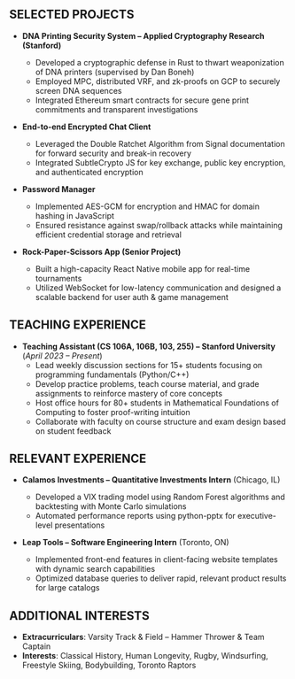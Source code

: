 ## SELECTED PROJECTS

- **DNA Printing Security System – Applied Cryptography Research (Stanford)**

  - Developed a cryptographic defense in Rust to thwart weaponization of DNA printers (supervised by Dan Boneh)
  - Employed MPC, distributed VRF, and zk-proofs on GCP to securely screen DNA sequences
  - Integrated Ethereum smart contracts for secure gene print commitments and transparent investigations

- **End-to-end Encrypted Chat Client**

  - Leveraged the Double Ratchet Algorithm from Signal documentation for forward security and break-in recovery
  - Integrated SubtleCrypto JS for key exchange, public key encryption, and authenticated encryption

- **Password Manager**

  - Implemented AES-GCM for encryption and HMAC for domain hashing in JavaScript
  - Ensured resistance against swap/rollback attacks while maintaining efficient credential storage and retrieval

- **Rock-Paper-Scissors App (Senior Project)**
  - Built a high-capacity React Native mobile app for real-time tournaments
  - Utilized WebSocket for low-latency communication and designed a scalable backend for user auth & game management

## TEACHING EXPERIENCE

- **Teaching Assistant (CS 106A, 106B, 103, 255) – Stanford University** (_April 2023 – Present_)
  - Lead weekly discussion sections for 15+ students focusing on programming fundamentals (Python/C++)
  - Develop practice problems, teach course material, and grade assignments to reinforce mastery of core concepts
  - Host office hours for 80+ students in Mathematical Foundations of Computing to foster proof-writing intuition
  - Collaborate with faculty on course structure and exam design based on student feedback

## RELEVANT EXPERIENCE

- **Calamos Investments – Quantitative Investments Intern** (Chicago, IL)

  - Developed a VIX trading model using Random Forest algorithms and backtesting with Monte Carlo simulations
  - Automated performance reports using python-pptx for executive-level presentations

- **Leap Tools – Software Engineering Intern** (Toronto, ON)
  - Implemented front-end features in client-facing website templates with dynamic search capabilities
  - Optimized database queries to deliver rapid, relevant product results for large catalogs

## ADDITIONAL INTERESTS

- **Extracurriculars**: Varsity Track & Field – Hammer Thrower & Team Captain
- **Interests**: Classical History, Human Longevity, Rugby, Windsurfing, Freestyle Skiing, Bodybuilding, Toronto Raptors
